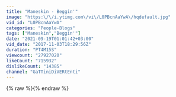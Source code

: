 ```yaml
---
title: "Maneskin - Beggin'"
image: "https:\/\/i.ytimg.com\/vi\/L0PBcnAaYwA\/hqdefault.jpg"
vid_id: "L0PBcnAaYwA"
categories: "People-Blogs"
tags: ["Maneskin","Beggin'"]
date: "2021-09-19T01:01:42+03:00"
vid_date: "2017-11-03T18:29:56Z"
duration: "PT4M15S"
viewcount: "27927020"
likeCount: "715932"
dislikeCount: "14385"
channel: "GaTTiniDiVERtEnti"
---
```

{% raw %}{% endraw %}
